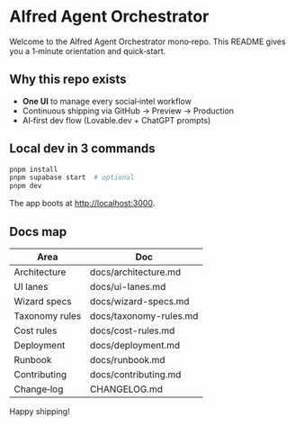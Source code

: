 # Alfred Agent Orchestrator

Welcome to the Alfred Agent Orchestrator mono‑repo.
This README gives you a 1‑minute orientation and quick‑start.

## Why this repo exists
* **One UI** to manage every social‑intel workflow
* Continuous shipping via GitHub → Preview → Production
* AI‑first dev flow (Lovable.dev + ChatGPT prompts)

## Local dev in 3 commands
```bash
pnpm install
pnpm supabase start  # optional
pnpm dev
```

The app boots at <http://localhost:3000>.

## Docs map
| Area | Doc |
|------|-----|
| Architecture | docs/architecture.md |
| UI lanes | docs/ui-lanes.md |
| Wizard specs | docs/wizard-specs.md |
| Taxonomy rules | docs/taxonomy-rules.md |
| Cost rules | docs/cost-rules.md |
| Deployment | docs/deployment.md |
| Runbook | docs/runbook.md |
| Contributing | docs/contributing.md |
| Change‑log | CHANGELOG.md |

Happy shipping!
